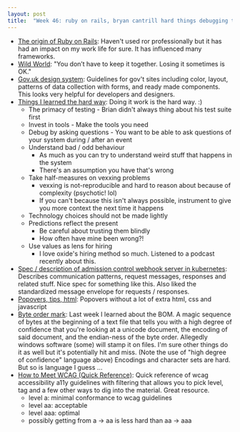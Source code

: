 ```yaml
---
layout: post
title:  "Week 46: ruby on rails, bryan cantrill hard things debugging testing"
---
```


* [The origin of Ruby on Rails](https://world.hey.com/dhh/the-origin-of-ruby-on-rails-b3dab24e): Haven't used ror professionally but it has had an impact on my work life for sure. It has influenced many frameworks.
* [Wild World](https://www.tbray.org/ongoing/When/202x/2023/10/25/Wild-World): "You don’t have to keep it together. Losing it sometimes is OK."
* [Gov.uk design system](https://design-system.service.gov.uk/): Guidelines for gov't sites including color, layout, patterns of data collection with forms, and ready made components. This looks very helpful for developers and designers.
* [Things I learned the hard way](https://speakerdeck.com/bcantrill/things-i-learned-the-hard-way): Doing it work is the hard way. :)
  * The primacy of testing - Brian didn't always thing about his test suite first
  * Invest in tools - Make the tools you need
  * Debug by asking questions - You want to be able to ask questions of your system during / after an event
  * Understand bad / odd behaviour
    * As much as you can try to understand weird stuff that happens in the system
    * There's an assumption you have that's wrong
  * Take half-measures on vexxing problems
    * vexxing is not-reproducible and hard to reason about because of complexity (psychotic! lol)
    * If you can't because this isn't always possible, instrument to give you more context the next time it happens
  * Technology choices should not be made lightly
  * Predictions reflect the present
    * Be careful about trusting them blindly
    * How often have mine been wrong?!
  * Use values as lens for hiring
    * I love oxide's hiring method so much. Listened to a podcast recently about this.
* [Spec / description of admission control webhook server in kubernetes](https://kubernetes.io/docs/reference/access-authn-authz/extensible-admission-controllers/): Describes communication patterns, request messages, responses and related stuff. Nice spec for something like this. Also liked the standardized message envelope for requests / responses.
* [Popovers, tips, html](https://talks.hiddedevries.nl/cgQQjr#s7uU3yS): Popovers without a lot of extra html, css and javascript
* [Byte order mark](https://en.wikipedia.org/wiki/Byte_order_mark): Last week I learned about the BOM. A magic sequence of bytes at the beginning of a text file that tells you with a high degree of confidence that you're looking at a unicode document, the encoding of said document, and the endian-ness of the byte order. Allegedly windows software (some) will stamp it on files. I'm sure other things do it as well but it's potentially hit and miss. (Note the use of "high degree of confidence" language above) Encodings and character sets are hard. But so is language I guess ...
* [How to Meet WCAG (Quick Reference)](https://www.w3.org/WAI/WCAG22/quickref/): Quick reference of wcag accessibility a11y guidelines with filtering that allows you to pick level, tag and a few other ways to dig into the material. Great resource.
  * level a: minimal conformance to wcag guidelines
  * level aa: acceptable
  * level aaa: optimal
  * possibly getting from a -> aa is less hard than aa -> aaa